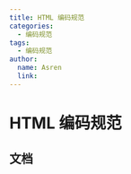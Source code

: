 ```yaml
---
title: HTML 编码规范
categories:
  - 编码规范
tags:
  - 编码规范
author:
  name: Asren
  link: 
---
```


# HTML 编码规范

## 文档
